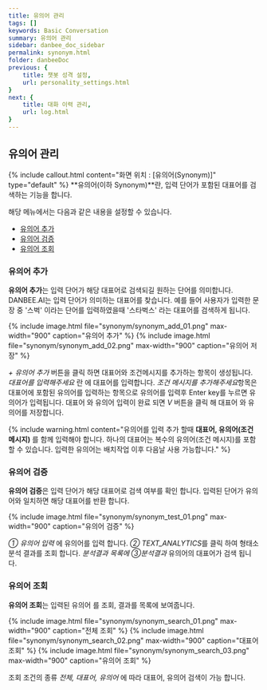 ```yaml
---
title: 유의어 관리
tags: []
keywords: Basic Conversation
summary: 유의어 관리
sidebar: danbee_doc_sidebar
permalink: synonym.html
folder: danbeeDoc
previous: {
    title: 챗봇 성격 설정,
    url: personality_settings.html
}
next: {
    title: 대화 이력 관리,
    url: log.html
}
---
```


## 유의어 관리
 {% include callout.html content="화면 위치 : [유의어(Synonym)]" type="default" %}
**유의어(이하 Synonym)**란, 입력 단어가 포함된 대표어를 검색하는 기능을 합니다.<br/>

해당 메뉴에서는 다음과 같은 내용을 설정할 수 있습니다.<br/> 
 - [유의어 추가](synonym.html#유의어-추가)
 - [유의어 검증](synonym.html#유의어-검증)
 - [유의어 조회](synonym.html#유의어-조회)

### 유의어 추가

**유의어 추가**는 입력 단어가 해당 대표어로 검색되길 원하는 단어를 의미합니다. DANBEE.AI는 입력 단어가 의미하는 대표어를 찾습니다. 예를 들어 사용자가 입력한 문장 중 '스벅' 이라는 단어를 입력하였을때 '스타벅스' 라는 대표어를 검색하게 됩니다.<br/>

{% include image.html file="synonym/synonym_add_01.png" max-width="900" caption="유의어 추가" %} 
{% include image.html file="synonym/synonym_add_02.png" max-width="900" caption="유의어 저장" %} 

*+ 유의어 추가* 버튼을 클릭 하면 대표어와 조건메시지를 추가하는 항목이 생성됩니다. *대표어를 입력해주세요* 란 에 대표어를 입력합니다. *조건 메시지를 추가해주세요*항목은 대표어에 포함된 유의어를 입력하는 항목으로 유의어를 입력후 Enter key를 누르면 유의어가 입력됩니다. 대표어 와 유의어 입력이 완료 되면 *V* 버튼을 클릭 해 대표어 와 유의어를 저장합니다.<br/>

{% include warning.html content="유의어를 입력 추가 할때 **대표어, 유의어(조건 메시지)** 를 함께 입력해야 합니다. 하나의 대표어는 복수의 유의어(조건 메시지)를 포함 할 수 있습니다. 입력한 유의어는 배치작업 이후 다음날 사용 가능합니다." %}

### 유의어 검증

**유의어 검증**은 입력 단어가 해당 대표어로 검색 여부를 확인 합니다. 입력된 단어가 유의어와 일치하면 해당 대표어를 반환 합니다.<br/>

{% include image.html file="synonym/synonym_test_01.png" max-width="900" caption="유의어 검증" %}

*① 유의어 입력* 에 유의어를 입력 합니다. *② TEXT_ANALYTICS*를 클릭 하여 형태소 분석 결과를 조회 합니다. *분석결과 목록에 ③분석결과* 유의어의 대표어가 검색 됩니다.<br/>

### 유의어 조회

**유의어 조회**는 입력된 유의어 를 조회, 결과를 목록에 보여줍니다.<br/>

{% include image.html file="synonym/synonym_search_01.png" max-width="900" caption="전체 조회" %}
{% include image.html file="synonym/synonym_search_02.png" max-width="900" caption="대표어 조회" %}
{% include image.html file="synonym/synonym_search_03.png" max-width="900" caption="유의어 조회" %}

조회 조건의 종류 *전체, 대표어, 유의어* 에 따라 대표어, 유의어 검색이 가능 합니다.